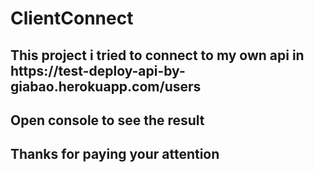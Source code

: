 <h1><strong>ClientConnect</strong></h1>
<h2>This project i tried to connect to my own api in https://test-deploy-api-by-giabao.herokuapp.com/users</h2>
<h2>Open console to see the result</h2>
<h2>Thanks for paying your attention</h2>
